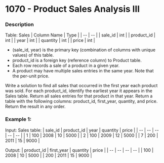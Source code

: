# 1070 - Product Sales Analysis III

### Description
Table: Sales
| Column Name | Type |
| -- | -- |
| sale_id | int |
| product_id | int |
| year | int |
| quantity | int |
| price | int |

- (sale_id, year) is the primary key (combination of columns with unique values) of this table.
- product_id is a foreign key (reference column) to Product table.
- Each row records a sale of a product in a given year.
- A product may have multiple sales entries in the same year.
Note that the per-unit price.

Write a solution to find all sales that occurred in the first year each product was sold.
For each product_id, identify the earliest year it appears in the Sales table.
Return all sales entries for that product in that year.
Return a table with the following columns: product_id, first_year, quantity, and price.
Return the result in any order.

### Example 1:
Input: 
Sales table:
| sale_id | product_id | year | quantity | price |
| -- | -- | -- | -- | -- |
| 1 | 100 | 2008 | 10 | 5000 |
| 2 | 100 | 2009 | 12 | 5000 |
| 7 | 200 | 2011 | 15 | 9000 |

Output: 
| product_id | first_year | quantity | price |
| -- | -- | -- | -- |
| 100 | 2008 | 10 | 5000 |
| 200 | 2011 | 15 | 9000 |